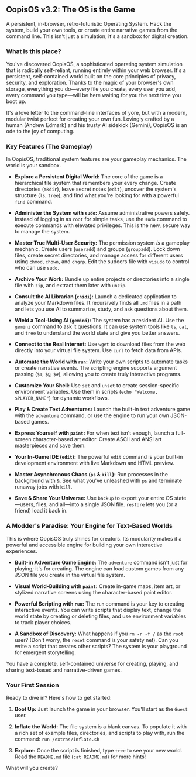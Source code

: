 ## OopisOS v3.2: The OS is the Game

A persistent, in-browser, retro-futuristic Operating System. Hack the system, build your own tools, or create entire narrative games from the command line. This isn't just a simulation; it's a sandbox for digital creation.

### What is this place?

You've discovered OopisOS, a sophisticated operating system simulation that is radically self-reliant, running entirely within your web browser. It's a persistent, self-contained world built on the core principles of privacy, security, and exploration. Thanks to the magic of your browser's own storage, everything you do—every file you create, every user you add, every command you type—will be here waiting for you the next time you boot up.

It's a love letter to the command-line interfaces of yore, but with a modern, modular twist perfect for creating your own fun. Lovingly crafted by a human (Andrew Edmark) and his trusty AI sidekick (Gemini), OopisOS is an ode to the joy of computing.

### Key Features (The Gameplay)

In OopisOS, traditional system features are your gameplay mechanics. The world is your sandbox.

- **Explore a Persistent Digital World:** The core of the game is a hierarchical file system that remembers your every change. Create directories (`mkdir`), leave secret notes (`edit`), uncover the system's structure (`ls`, `tree`), and find what you're looking for with a powerful `find` command.
    
- **Administer the System with `sudo`:** Assume administrative powers safely. Instead of logging in as `root` for simple tasks, use the `sudo` command to execute commands with elevated privileges. This is the new, secure way to manage the system.
    
- **Master True Multi-User Security:** The permission system _is_ a gameplay mechanic. Create users (`useradd`) and groups (`groupadd`). Lock down files, create secret directories, and manage access for different users using `chmod`, `chown`, and `chgrp`. Edit the sudoers file with `visudo` to control who can use `sudo`.
    
- **Archive Your Work:** Bundle up entire projects or directories into a single file with `zip`, and extract them later with `unzip`.
    
- **Consult the AI Librarian (`chidi`):** Launch a dedicated application to analyze your Markdown files. It recursively finds all `.md` files in a path and lets you use AI to summarize, study, and ask questions about them.
    
- **Wield a Tool-Using AI (`gemini`):** The system has a resident AI. Use the `gemini` command to ask it questions. It can use system tools like `ls`, `cat`, and `tree` to understand the world state and give you better answers.
    
- **Connect to the Real Internet:** Use `wget` to download files from the web directly into your virtual file system. Use `curl` to fetch data from APIs.
    
- **Automate the World with `run`:** Write your own scripts to automate tasks or create narrative events. The scripting engine supports argument passing (`$1`, `$@`, `$#`), allowing you to create truly interactive programs.
    
- **Customize Your Shell:** Use `set` and `unset` to create session-specific environment variables. Use them in scripts (`echo "Welcome, $PLAYER_NAME"`) for dynamic workflows.
    
- **Play & Create Text Adventures:** Launch the built-in text adventure game with the `adventure` command, or use the engine to run your own JSON-based games.
    
- **Express Yourself with `paint`:** For when text isn't enough, launch a full-screen character-based art editor. Create ASCII and ANSI art masterpieces and save them.
    
- **Your In-Game IDE (`edit`):** The powerful `edit` command is your built-in development environment with live Markdown and HTML preview.
    
- **Master Asynchronous Chaos (`ps` & `kill`):** Run processes in the background with `&`. See what you've unleashed with `ps` and terminate runaway jobs with `kill`.
    
- **Save & Share Your Universe:** Use `backup` to export your entire OS state—users, files, and all—into a single JSON file. `restore` lets you (or a friend) load it back in.
    

### A Modder's Paradise: Your Engine for Text-Based Worlds

This is where OopisOS truly shines for creators. Its modularity makes it a powerful and accessible engine for building your own interactive experiences.

- **Built-in Adventure Game Engine:** The `adventure` command isn't just for playing; it's for creating. The engine can load custom games from any JSON file you create in the virtual file system.
    
- **Visual World-Building with `paint`:** Create in-game maps, item art, or stylized narrative screens using the character-based paint editor.
    
- **Powerful Scripting with `run`:** The `run` command is your key to creating interactive events. You can write scripts that display text, change the world state by creating or deleting files, and use environment variables to track player choices.
    
- **A Sandbox of Discovery:** What happens if you `rm -r -f /` as the `root` user? (Don't worry, the `reset` command is your safety net). Can you write a script that creates other scripts? The system is your playground for emergent storytelling.
    

You have a complete, self-contained universe for creating, playing, and sharing text-based and narrative-driven games.

### Your First Session

Ready to dive in? Here's how to get started:

1. **Boot Up:** Just launch the game in your browser. You'll start as the `Guest` user.
    
2. **Inflate the World:** The file system is a blank canvas. To populate it with a rich set of example files, directories, and scripts to play with, run the command: `run /extras/inflate.sh`
    
3. **Explore:** Once the script is finished, type `tree` to see your new world. Read the `README.md` file (`cat README.md`) for more hints!
    

What will you create?